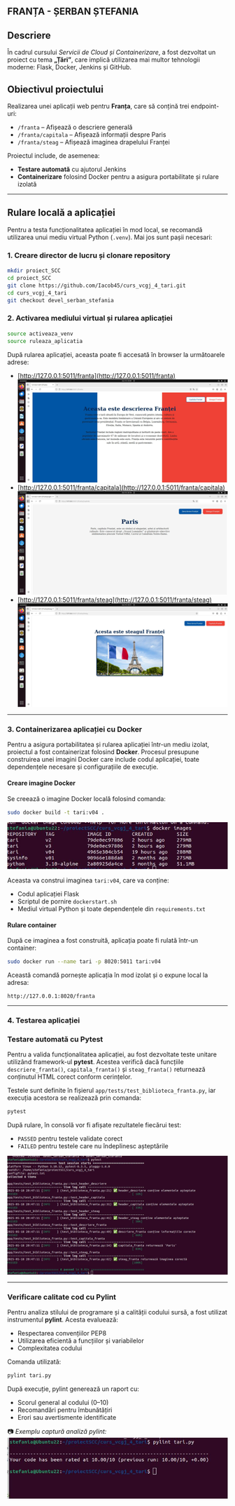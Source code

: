 ## FRANȚA - ȘERBAN ȘTEFANIA

## Descriere  
În cadrul cursului *Servicii de Cloud și Containerizare*, a fost dezvoltat un proiect cu tema **„Țări”**, care implică utilizarea mai multor tehnologii moderne: Flask, Docker, Jenkins și GitHub.

## Obiectivul proiectului  
Realizarea unei aplicații web pentru **Franța**, care să conțină trei endpoint-uri: 
- `/franta` – Afișează o descriere generală 
- `/franta/capitala` – Afișează informații despre Paris 
- `/franta/steag` – Afișează imaginea drapelului Franței 

Proiectul include, de asemenea: 
- **Testare automată** cu ajutorul Jenkins 
- **Containerizare** folosind Docker pentru a asigura portabilitate și rulare izolată 

---

## Rulare locală a aplicației

Pentru a testa funcționalitatea aplicației în mod local, se recomandă utilizarea unui mediu virtual Python (`.venv`). Mai jos sunt pașii necesari:

### 1. Creare director de lucru și clonare repository

```bash
mkdir proiect_SCC
cd proiect_SCC
git clone https://github.com/Iacob45/curs_vcgj_4_tari.git
cd curs_vcgj_4_tari
git checkout devel_serban_stefania 
```
### 2.  Activarea mediului virtual și rularea aplicației
```bash
source activeaza_venv
source ruleaza_aplicatia
```
După rularea aplicației, aceasta poate fi accesată în browser la următoarele adrese:

- [http://127.0.0.1:5011/franta](http://127.0.0.1:5011/franta) 
![Descriere Franța](static/descriere.jpg)
- [http://127.0.0.1:5011/franta/capitala](http://127.0.0.1:5011/franta/capitala) 
![Capitala Franta](static/capitala.jpg)
- [http://127.0.0.1:5011/franta/steag](http://127.0.0.1:5011/franta/steag) 
![Steag Franta](static/screenshot.jpg)
---

### 3. Containerizarea aplicației cu Docker

Pentru a asigura portabilitatea și rularea aplicației într-un mediu izolat, proiectul a fost containerizat folosind **Docker**. Procesul presupune construirea unei imagini Docker care include codul aplicației, toate dependențele necesare și configurațiile de execuție.

#### Creare imagine Docker

Se creează o imagine Docker locală folosind comanda:

```bash
sudo docker build -t tari:v04 .
```
![Docker](static/docker.jpg)

Aceasta va construi imaginea `tari:v04`, care va conține:
- Codul aplicației Flask
- Scriptul de pornire `dockerstart.sh`
- Mediul virtual Python și toate dependențele din `requirements.txt`

#### Rulare container

După ce imaginea a fost construită, aplicația poate fi rulată într-un container:

```bash
sudo docker run --name tari -p 8020:5011 tari:v04
```

Această comandă pornește aplicația în mod izolat și o expune local la adresa:
```
http://127.0.0.1:8020/franta
```
---

### 4. Testarea aplicației

###  Testare automată cu Pytest

Pentru a valida funcționalitatea aplicației, au fost dezvoltate teste unitare utilizând framework-ul **pytest**. Acestea verifică dacă funcțiile `descriere_franta()`, `capitala_franta()` și `steag_franta()` returnează conținutul HTML corect conform cerințelor.

Testele sunt definite în fișierul `app/tests/test_biblioteca_franta.py`, iar execuția acestora se realizează prin comanda:

```bash
pytest
```
După rulare, în consolă vor fi afișate rezultatele fiecărui test:
- `PASSED` pentru testele validate corect
- `FAILED` pentru testele care nu îndeplinesc așteptările

![Testare Pytest](static/pytest.jpg)

---

###  Verificare calitate cod cu Pylint

Pentru analiza stilului de programare și a calității codului sursă, a fost utilizat instrumentul **pylint**. Acesta evaluează:

- Respectarea convențiilor PEP8
- Utilizarea eficientă a funcțiilor și variabilelor
- Complexitatea codului

Comanda utilizată:

```bash
pylint tari.py
```
După execuție, pylint generează un raport cu:
- Scorul general al codului (0–10)
- Recomandări pentru îmbunătățiri
- Erori sau avertismente identificate

📷 *Exemplu captură analiză pylint:*
![Analiză Pylint](static/Spylint.jpg)

